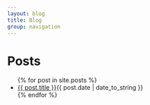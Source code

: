 ```yaml
---
layout: blog
title: Blog
group: navigation
---
```

<div id="blog-index">
  <h1>Posts</h1>
  <ul class="posts">
    {% for post in site.posts %}
      <li><a href="{{ post.url }}">{{ post.title }}</a><span>{{ post.date | date_to_string }}</span></li>
    {% endfor %}
  </ul>
</div>